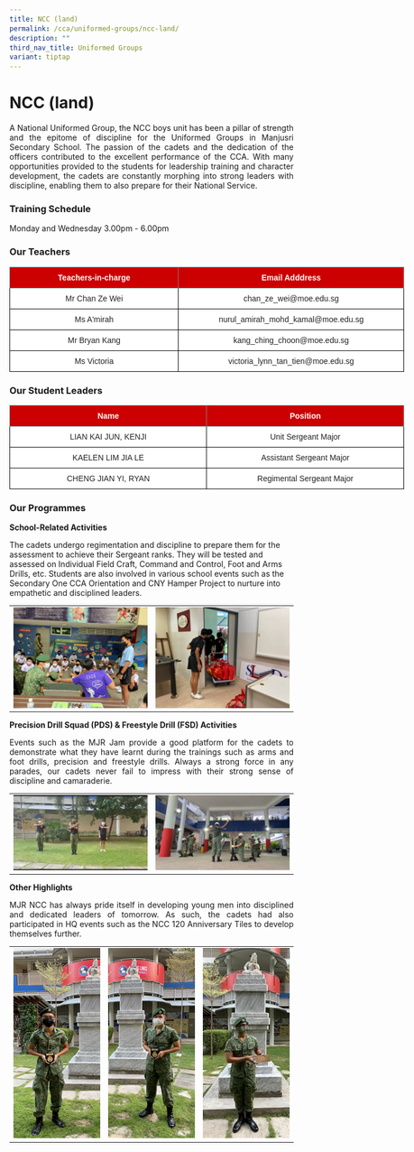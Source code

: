 ```yaml
---
title: NCC (land)
permalink: /cca/uniformed-groups/ncc-land/
description: ""
third_nav_title: Uniformed Groups
variant: tiptap
---
```

# **NCC (land)**

<p style="text-align: justify;">A National Uniformed Group, the NCC boys unit has been a pillar of strength and the epitome of discipline for the Uniformed Groups in Manjusri Secondary School. The passion of the cadets and the dedication of the officers contributed to the excellent performance of the CCA. With many opportunities provided to the students for leadership training and character development, the cadets are constantly morphing into strong leaders with discipline, enabling them to also prepare for their National Service.</p>

### **Training Schedule**

Monday and Wednesday&nbsp;3.00pm - 6.00pm

### **Our Teachers**

<style type="text/css">
.tg  {border-collapse:collapse;border-spacing:0;}
.tg td{border-color:black;border-style:solid;border-width:1px;font-family:Arial, sans-serif;font-size:14px;
  overflow:hidden;padding:10px 5px;word-break:normal;}
.tg th{border-color:black;border-style:solid;border-width:1px;font-family:Arial, sans-serif;font-size:14px;
  font-weight:normal;overflow:hidden;padding:10px 5px;word-break:normal;}
.tg .tg-2atv{background-color:#C00;border-color:inherit;color:#FFF;font-weight:bold;text-align:center;vertical-align:top}
.tg .tg-a3j2{background-color:#FFF;color:#222;text-align:center;vertical-align:middle}
</style>
<table class="tg" style="undefined;table-layout: fixed; width: 700px">
<colgroup>
<col style="width: 300px">
<col style="width: 400px">
</colgroup>
<thead>
  <tr>
    <th class="tg-2atv">Teachers-in-charge</th>
    <th class="tg-2atv">Email Adddress</th>
  </tr>
</thead>
<tbody>
  <tr>
    <td class="tg-a3j2"><span style="color:#222;background-color:transparent"> Mr Chan Ze Wei</span></td>
    <td class="tg-a3j2"><span style="color:#222;background-color:transparent"> chan_ze_wei@moe.edu.sg </span></td>
  </tr>
	  <tr>
    <td class="tg-a3j2"><span style="color:#222;background-color:transparent"> Ms A'mirah</span></td>
    <td class="tg-a3j2"><span style="color:#222;background-color:transparent"> nurul_amirah_mohd_kamal@moe.edu.sg</span><span style="background-color:transparent">  </span></td>
  </tr>
  <tr>
    <td class="tg-a3j2"><span style="color:#222;background-color:transparent">Mr Bryan Kang </span></td>
    <td class="tg-a3j2"><span style="color:#222;background-color:transparent"> kang_ching_choon@moe.edu.sg</span></td>
  </tr>

  <tr>
    <td class="tg-a3j2"><span style="color:#222;background-color:transparent">Ms Victoria</span></td>
    <td class="tg-a3j2"><span style="color:#222;background-color:transparent">victoria_lynn_tan_tien@moe.edu.sg </span></td>
  </tr>

</tbody>
</table>

### **Our Student Leaders**


<style type="text/css">
.tg  {border-collapse:collapse;border-spacing:0;}
.tg td{border-color:black;border-style:solid;border-width:1px;font-family:Arial, sans-serif;font-size:14px;
  overflow:hidden;padding:10px 5px;word-break:normal;}
.tg th{border-color:black;border-style:solid;border-width:1px;font-family:Arial, sans-serif;font-size:14px;
  font-weight:normal;overflow:hidden;padding:10px 5px;word-break:normal;}
.tg .tg-2atv{background-color:#C00;border-color:inherit;color:#FFF;font-weight:bold;text-align:center;vertical-align:top}
.tg .tg-a3j2{background-color:#FFF;color:#222;text-align:center;vertical-align:middle}
</style>
<table class="tg" style="undefined;table-layout: fixed; width: 700px">
<colgroup>
<col style="width: 350px">
<col style="width: 350px">
</colgroup>
<thead>
  <tr>
    <th class="tg-2atv">Name</th>
    <th class="tg-2atv">Position</th>
  </tr>
</thead>
<tbody>
  <tr>
    <td class="tg-a3j2"><span style="color:#222;background-color:transparent">LIAN KAI JUN, KENJI</span></td>
    <td class="tg-a3j2"><span style="color:#222;background-color:transparent">Unit Sergeant Major</span></td>
  </tr>
  <tr>
    <td class="tg-a3j2"><span style="color:#222;background-color:transparent">KAELEN LIM JIA LE</span></td>
    <td class="tg-a3j2"><span style="color:#222;background-color:transparent">Assistant Sergeant Major</span></td>
  </tr>
	  <tr>
    <td class="tg-a3j2"><span style="color:#222;background-color:transparent">CHENG JIAN YI, RYAN</span></td>
    <td class="tg-a3j2"><span style="color:#222;background-color:transparent">Regimental Sergeant Major</span></td>
  </tr>
</tbody>
</table>

### **Our Programmes**

**School-Related Activities**  

The cadets undergo regimentation and discipline to prepare them for the assessment to achieve their Sergeant ranks. They will be tested and assessed on Individual Field Craft, Command and Control, Foot and Arms Drills, etc. Students are also involved in various school events such as the Secondary One CCA Orientation and CNY Hamper Project to nurture into empathetic and disciplined leaders.


|   |   |   
|:---:|:---:|
|     ![](/images/Cca/NCC%20(land)/Sec%20One%20Orientation.jpeg)   |   ![](/images/Cca/NCC%20(land)/CNY%20hamper.jpeg)  |

**Precision Drill Squad (PDS) &amp; Freestyle Drill (FSD) Activities**  

<p style="text-align: justify;">Events such as the MJR Jam provide a good platform for the cadets to demonstrate what they have learnt during the trainings such as arms and foot drills, precision and freestyle drills. Always a strong force in any parades, our cadets never fail to impress with their strong sense of discipline and camaraderie.</p>

|   |   |   
|:---:|:---:|
|   ![](/images/Cca/NCC%20(land)/FSD.jpeg)  |  ![](/images/Cca/NCC%20(land)/MJR%20Jam.jpeg)  |    


**Other Highlights**

<p style="text-align: justify;">MJR NCC has always pride itself in developing young men into disciplined and dedicated leaders of tomorrow. As such, the cadets had also participated in HQ events such as the NCC 120 Anniversary Tiles to develop themselves further.</p>


|   |   |   |
|:---:|:---:|:---:|
| ![](/images/Cca/NCC%20(land)/Brandon%20Choo.png)  |![](/images/Cca/NCC%20(land)/ho%20zhe%20ming.png)| ![](/images/Cca/NCC%20(land)/gerard%20danny.jpeg)|